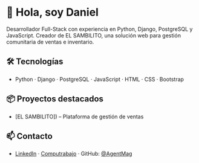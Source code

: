 # 👋 Hola, soy Daniel
Desarrollador Full-Stack con experiencia en Python, Django, PostgreSQL y JavaScript. Creador de EL SAMBILITO, una solución web para gestión comunitaria de ventas e inventario.

## 🛠️ Tecnologías
- Python · Django · PostgreSQL · JavaScript · HTML · CSS · Bootstrap

## 📦 Proyectos destacados
- [EL SAMBILITO]) – Plataforma de gestión de ventas


## 📫 Contacto
- [LinkedIn](www.linkedin.com/in/daniel-andre-camacho-rodríguez-4a4818342) · [Computrabajo]([link](https://candidato.ve.computrabajo.com/candidate/cv/edit/)) · GitHub: [@AgentMag](link)

